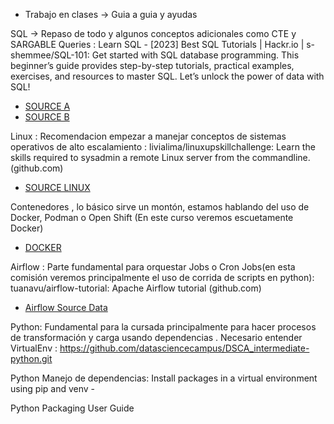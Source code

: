 
- Trabajo en clases -> Guia a guia y ayudas

SQL -> Repaso de todo y algunos conceptos adicionales como CTE y SARGABLE Queries :
Learn SQL - [2023] Best SQL Tutorials | Hackr.io | s-shemmee/SQL-101: Get started with SQL database programming. This beginner’s guide provides step-by-step tutorials, practical examples, exercises, and resources to master SQL. Let’s unlock the power of data with SQL! 
* [SOURCE A](https://hackr.io/tutorials/learn-sql)
* [SOURCE B](https://github.com/s-shemmee/SQL-101)

Linux : Recomendacion empezar a manejar conceptos de sistemas operativos de alto escalamiento : livialima/linuxupskillchallenge: Learn the skills required to sysadmin a remote Linux server from the commandline. (github.com)
* [SOURCE LINUX](https://github.com/livialima/linuxupskillchallenge)

Contenedores , lo básico sirve un montón, estamos hablando del uso de Docker, Podman o Open Shift (En este curso veremos escuetamente Docker)
* [DOCKER](https://github.com/dockersamples/101-tutorial)

Airflow : Parte fundamental para orquestar Jobs o Cron Jobs(en esta comisión veremos principalmente el uso de corrida de scripts en python): tuanavu/airflow-tutorial: Apache Airflow tutorial (github.com)
* [Airflow Source Data](https://github.com/tuanavu/airflow-tutorial)

Python: Fundamental para la cursada principalmente para hacer procesos de transformación y carga usando dependencias . Necesario entender VirtualEnv : https://github.com/datasciencecampus/DSCA_intermediate-python.git

Python Manejo de dependencias: Install packages in a virtual environment using pip and venv - 

Python Packaging User Guide
